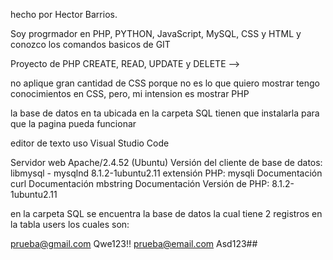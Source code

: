 hecho por Hector Barrios.

Soy progrmador en PHP, PYTHON, JavaScript, MySQL, CSS y HTML y conozco los comandos basicos de GIT

Proyecto de PHP CREATE, READ, UPDATE y DELETE -->

no aplique gran cantidad de CSS porque no es lo que quiero mostrar tengo conocimientos en CSS, pero, mi intension es mostrar PHP

la base de datos en ta ubicada en la carpeta SQL tienen que instalarla para que la pagina pueda funcionar

editor de texto uso Visual Studio Code

Servidor web
Apache/2.4.52 (Ubuntu)
Versión del cliente de base de datos: libmysql - mysqlnd 8.1.2-1ubuntu2.11
extensión PHP: mysqli Documentación curl Documentación mbstring Documentación
Versión de PHP: 8.1.2-1ubuntu2.11

en la carpeta SQL se encuentra la base de datos la cual tiene 2 registros
en la tabla users los cuales son:

prueba@gmail.com Qwe123!!
prueba@email.com Asd123##

